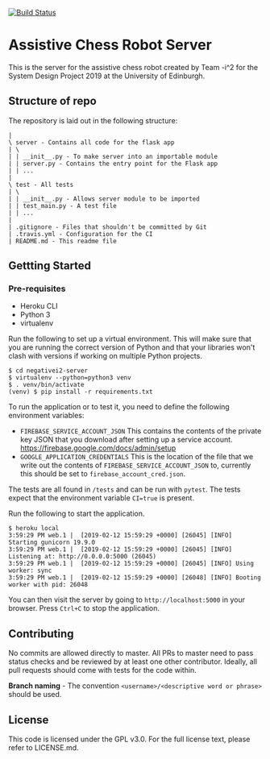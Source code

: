[![Build Status](https://travis-ci.com/notexactlyawe/negativei2-server.svg?token=TUf8ggmveZRiVzWhQNvh&branch=master)](https://travis-ci.com/notexactlyawe/negativei2-server)

# Assistive Chess Robot Server

This is the server for the assistive chess robot created by Team -i^2 for the System Design Project 2019 at the University of Edinburgh.

## Structure of repo

The repository is laid out in the following structure:

```
|
\ server - Contains all code for the flask app
| \
| | __init__.py - To make server into an importable module
| | server.py - Contains the entry point for the Flask app
| | ...
|
\ test - All tests
| \
| | __init__.py - Allows server module to be imported
| | test_main.py - A test file
| | ...
|
| .gitignore - Files that shouldn't be committed by Git
| .travis.yml - Configuration for the CI
| README.md - This readme file
```

## Gettting Started

### Pre-requisites

 - Heroku CLI
 - Python 3
 - virtualenv

Run the following to set up a virtual environment. This will make sure that you are running the correct version of Python and that your libraries won't clash with versions if working on multiple Python projects.

```
$ cd negativei2-server
$ virtualenv --python=python3 venv
$ . venv/bin/activate
(venv) $ pip install -r requirements.txt
```

To run the application or to test it, you need to define the following environment variables:
 - `FIREBASE_SERVICE_ACCOUNT_JSON` This contains the contents of the private key JSON that you download after setting up a service account. https://firebase.google.com/docs/admin/setup
 - `GOOGLE_APPLICATION_CREDENTIALS` This is the location of the file that we write out the contents of `FIREBASE_SERVICE_ACCOUNT_JSON` to, currently this should be set to `firebase_account_cred.json`.

The tests are all found in `/tests` and can be run with `pytest`. The tests expect that the environment variable `CI=true` is present.

Run the following to start the application.

```
$ heroku local
3:59:29 PM web.1 |  [2019-02-12 15:59:29 +0000] [26045] [INFO] Starting gunicorn 19.9.0
3:59:29 PM web.1 |  [2019-02-12 15:59:29 +0000] [26045] [INFO] Listening at: http://0.0.0.0:5000 (26045)
3:59:29 PM web.1 |  [2019-02-12 15:59:29 +0000] [26045] [INFO] Using worker: sync
3:59:29 PM web.1 |  [2019-02-12 15:59:29 +0000] [26048] [INFO] Booting worker with pid: 26048
```

You can then visit the server by going to `http://localhost:5000` in your browser. Press `Ctrl+C` to stop the application.

## Contributing

No commits are allowed directly to master. All PRs to master need to pass status checks and be reviewed by at least one other contributor. Ideally, all pull requests should come with tests for the code within.

**Branch naming** - The convention `<username>/<descriptive word or phrase>` should be used.

## License

This code is licensed under the GPL v3.0. For the full license text, please refer to LICENSE.md.
